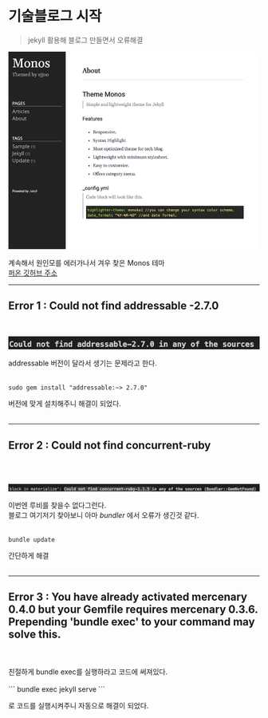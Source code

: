 
# 기술블로그 시작

> jekyll 활용해 블로그 만들면서 오류해결

![alt text](/public/img/screenshot-1.png)

계속해서 원인모를 에러가나서 겨우 찾은 Monos 테마  
[퍼온 깃허브 주소](https://github.com/ejjoo/jekyll-theme-monos)

---
## Error 1 : Could not find addressable -2.7.0  
<br>

![alt text](/public/img/2022-11-30-start/adressable.png)

addressable 버전이 달라서 생기는 문제라고 한다. 
<br/>
<br/>

```
sudo gem install "addressable:~> 2.7.0"
```
버전에 맞게 설치해주니 해결이 되었다.  
<br>

---
## Error 2 : Could not find concurrent-ruby
<br/>
<br/>

![alt text](/public/img/2022-11-30-start/find_ruby.png)

이번엔 루비를 찾을수 없다그런다.  
블로그 여기저기 찾아보니 아마 _bundler_ 에서 오류가 생긴것 같다.  
<br/>
```
bundle update
```
간단하게 해결  
<br>  

---
## Error 3 : You have already activated mercenary 0.4.0 but your Gemfile requires mercenary 0.3.6. Prepending 'bundle exec' to your command may solve this.
<br/>
<br/>
친절하게 bundle exec를 실행하라고 코드에 써져있다.
<br>
<br>
```
bundle exec jekyll serve
```

로 코드를 실행시켜주니 자동으로 해결이 되었다.

